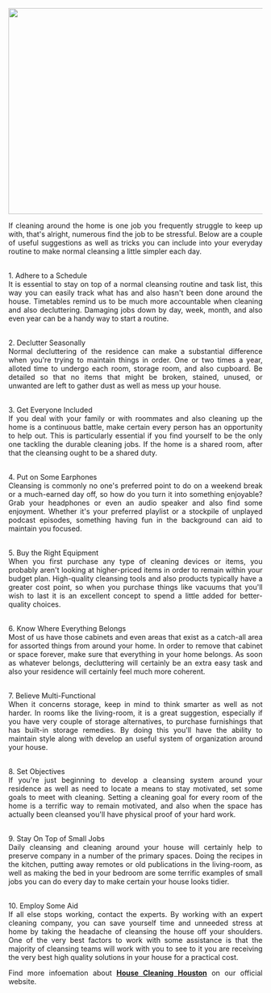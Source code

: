 <p><a href="https://cleanzen.com/houston/"><img style="display: block; margin-left: auto; margin-right: auto;" src="https://media.istockphoto.com/id/544714578/photo/people-with-supplies-ready-for-cleaning.jpg?s=612x612&amp;w=0&amp;k=20&amp;c=G9XRjhl8t8hn6P9R5yIOwAfr6mCRpThcOuq7fjxEGvc=" alt="" width="612" height="408" /></a></p>
<p style="text-align: justify;">If cleaning around the home is one job you frequently struggle to keep up with, that's alright, numerous find the job to be stressful. Below are a couple of useful suggestions as well as tricks you can include into your everyday routine to make normal cleansing a little simpler each day.</p>
<p style="text-align: justify;"><br />1. Adhere to a Schedule<br />It is essential to stay on top of a normal cleansing routine and task list, this way you can easily track what has and also hasn't been done around the house. Timetables remind us to be much more accountable when cleaning and also decluttering. Damaging jobs down by day, week, month, and also even year can be a handy way to start a routine.</p>
<p style="text-align: justify;"><br />2. Declutter Seasonally<br />Normal decluttering of the residence can make a substantial difference when you're trying to maintain things in order. One or two times a year, alloted time to undergo each room, storage room, and also cupboard. Be detailed so that no items that might be broken, stained, unused, or unwanted are left to gather dust as well as mess up your house.</p>
<p style="text-align: justify;"><br />3. Get Everyone Included<br />If you deal with your family or with roommates and also cleaning up the home is a continuous battle, make certain every person has an opportunity to help out. This is particularly essential if you find yourself to be the only one tackling the durable cleaning jobs. If the home is a shared room, after that the cleansing ought to be a shared duty.</p>
<p style="text-align: justify;"><br />4. Put on Some Earphones<br />Cleansing is commonly no one's preferred point to do on a weekend break or a much-earned day off, so how do you turn it into something enjoyable? Grab your headphones or even an audio speaker and also find some enjoyment. Whether it's your preferred playlist or a stockpile of unplayed podcast episodes, something having fun in the background can aid to maintain you focused.</p>
<p style="text-align: justify;"><br />5. Buy the Right Equipment<br />When you first purchase any type of cleaning devices or items, you probably aren't looking at higher-priced items in order to remain within your budget plan. High-quality cleansing tools and also products typically have a greater cost point, so when you purchase things like vacuums that you'll wish to last it is an excellent concept to spend a little added for better-quality choices.</p>
<p style="text-align: justify;"><br />6. Know Where Everything Belongs<br />Most of us have those cabinets and even areas that exist as a catch-all area for assorted things from around your home. In order to remove that cabinet or space forever, make sure that everything in your home belongs. As soon as whatever belongs, decluttering will certainly be an extra easy task and also your residence will certainly feel much more coherent.</p>
<p style="text-align: justify;"><br />7. Believe Multi-Functional<br />When it concerns storage, keep in mind to think smarter as well as not harder. In rooms like the living-room, it is a great suggestion, especially if you have very couple of storage alternatives, to purchase furnishings that has built-in storage remedies. By doing this you'll have the ability to maintain style along with develop an useful system of organization around your house.</p>
<p style="text-align: justify;"><br />8. Set Objectives<br />If you're just beginning to develop a cleansing system around your residence as well as need to locate a means to stay motivated, set some goals to meet with cleaning. Setting a cleaning goal for every room of the home is a terrific way to remain motivated, and also when the space has actually been cleansed you'll have physical proof of your hard work.</p>
<p style="text-align: justify;"><br />9. Stay On Top of Small Jobs<br />Daily cleansing and cleaning around your house will certainly help to preserve company in a number of the primary spaces. Doing the recipes in the kitchen, putting away remotes or old publications in the living-room, as well as making the bed in your bedroom are some terrific examples of small jobs you can do every day to make certain your house looks tidier.</p>
<p style="text-align: justify;"><br />10. Employ Some Aid<br />If all else stops working, contact the experts. By working with an expert cleaning company, you can save yourself time and unneeded stress at home by taking the headache of cleansing the house off your shoulders. One of the very best factors to work with some assistance is that the majority of cleansing teams will work with you to see to it you are receiving the very best high quality solutions in your house for a practical cost.</p>
<p style="text-align: justify;">Find more infoemation about <a href="https://cleanzen.com/houston/"><span><strong>House Cleaning Houston</strong></span></a> on our official website.&nbsp;</p>
